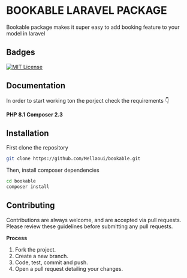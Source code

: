 # BOOKABLE LARAVEL PACKAGE

Bookable package makes it super easy to add booking feature to your model in laravel

## Badges

[![MIT License](https://img.shields.io/badge/License-MIT-green.svg)](https://choosealicense.com/licenses/mit/)

## Documentation

In order to start working ton the porject check the requirements 👇

**PHP 8.1**
**Composer 2.3**

## Installation

First clone the repository

```bash
git clone https://github.com/Mellaoui/bookable.git
```

Then, install composer dependencies

```bash
cd bookable
composer install
```

## Contributing

Contributions are always welcome, and are accepted via pull requests.
Please review these guidelines before submitting any pull requests.

**Process**

1.  Fork the project.
2.  Create a new branch.
3.  Code, test, commit and push.
4.  Open a pull request detailing your changes.
